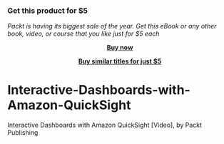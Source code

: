 
### Get this product for $5

<i>Packt is having its biggest sale of the year. Get this eBook or any other book, video, or course that you like just for $5 each</i>


<b><p align='center'>[Buy now](https://packt.link/9781838553487)</p></b>


<b><p align='center'>[Buy similar titles for just $5](https://subscription.packtpub.com/search)</p></b>


# Interactive-Dashboards-with-Amazon-QuickSight
Interactive Dashboards with Amazon QuickSight [Video], by Packt Publishing
